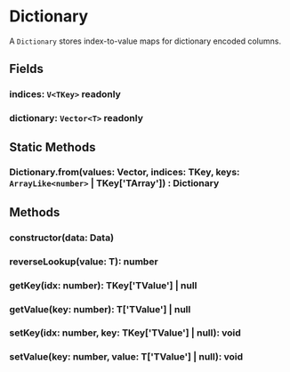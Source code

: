 # Dictionary

A `Dictionary` stores index-to-value maps for dictionary encoded columns.


## Fields

### indices: `V<TKey>` readonly
### dictionary: `Vector<T>` readonly

## Static Methods

### Dictionary.from(values: Vector, indices: TKey, keys: `ArrayLike<number>` | TKey['TArray']) : Dictionary

## Methods

### constructor(data: Data)

### reverseLookup(value: T): number

### getKey(idx: number): TKey['TValue'] | null

### getValue(key: number): T['TValue'] | null

### setKey(idx: number, key: TKey['TValue'] | null): void

### setValue(key: number, value: T['TValue'] | null): void
